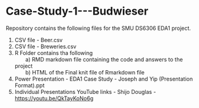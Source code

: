 # Case-Study-1---Budwieser  

Repository contains the following files for the SMU DS6306 EDA1 project.
1) CSV file - Beer.csv
2) CSV file - Breweries.csv
3) R Folder contains tha following <br />
 &nbsp;&nbsp;&nbsp;&nbsp;&nbsp;&nbsp;   a) RMD markdown file containing the code and answers to the project <br />
 &nbsp;&nbsp;&nbsp;&nbsp;&nbsp;&nbsp;   b) HTML of the Final knit file of Rmarkdown file <br />
5) Power Presentation - EDA1 Case Study - Joseph and Yip (Presentation Format).ppt
6) Individual Presentations YouTube links - 
Shijo 
Douglas - https://youtu.be/QkTayKoNo6g
